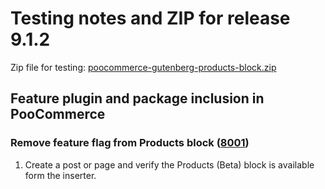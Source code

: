 # Testing notes and ZIP for release 9.1.2

Zip file for testing: [poocommerce-gutenberg-products-block.zip](https://github.com/poocommerce/poocommerce-blocks/files/10278457/poocommerce-gutenberg-products-block.zip)

## Feature plugin and package inclusion in PooCommerce

### Remove feature flag from Products block ([8001](https://github.com/poocommerce/poocommerce-blocks/pull/8001))

1. Create a post or page and verify the Products (Beta) block is available form the inserter.
